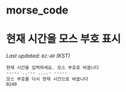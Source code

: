 # morse_code
# 현재 시간을 모스 부호 표시
<!-- MORSE_TIME_START -->
_Last updated: `02:40` (KST)_

```
현재 시간을 입력하세요. 모스 부호로 바꿉니다
----- ..--- ....- -----
모스 부호를 다시 현재 시간으로 바꿉니다
0240
```
<!-- MORSE_TIME_END -->
